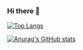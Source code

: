 ### Hi there 👋

[![Top Langs](https://github-readme-stats.vercel.app/api/top-langs/?username=sou004002&layout=compact
)](https://github.com/anuraghazra/github-readme-stats)

[![Anurag's GitHub stats](https://github-readme-stats.vercel.app/api?username=sou004002&show_icons=true)](https://github.com/anuraghazra/github-readme-stats)
